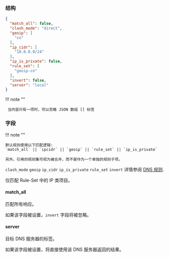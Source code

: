 ### 结构

```json
{
  "match_all": false,
  "clash_mode": "direct",
  "geoip": [
    "cn"
  ],
  "ip_cidr": [
    "10.0.0.0/24"
  ],
  "ip_is_private": false,
  "rule_set": [
    "geoip-cn"
  ],
  "invert": false,
  "server": "local"
}

```

!!! note ""

     当内容只有一项时，可以忽略 JSON 数组 [] 标签

### 字段

!!! note ""

    默认规则使用以下匹配逻辑:  
    `match_all` || `ipcidr` || `geoip` || `rule_set` || `ip_is_private`

    另外，引用的规则集可视为被合并，而不是作为一个单独的规则子项。

`clash_mode` `geoip` `ip_cidr` `ip_is_private` `rule_set` `invert` 详情参阅 [DNS 规则](/configuration/dns/rule).

仅匹配 Rule-Set 中的 IP 类项目。

#### match_all

匹配所有响应。

如果该字段被设置，`invert` 字段将被忽略。

#### server

目标 DNS 服务器的标签。

如果该字段被设置，将直接使用该 DNS 服务器返回的结果。
